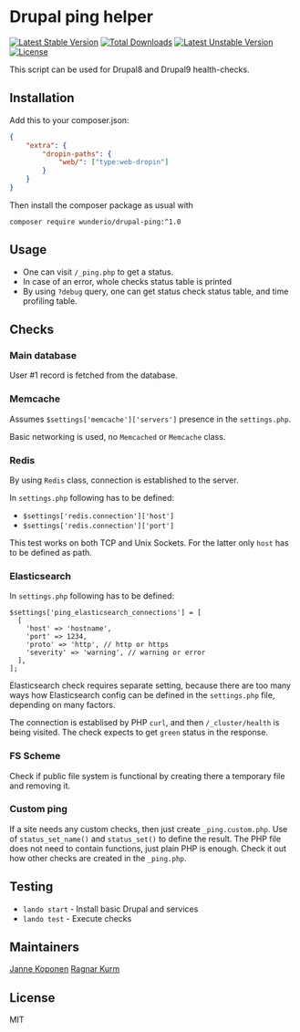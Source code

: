 # Drupal ping helper
[![Latest Stable Version](https://poser.pugx.org/wunderio/drupal-ping/v/stable)](https://packagist.org/packages/wunderio/drupal-ping) [![Total Downloads](https://poser.pugx.org/wunderio/drupal-ping/downloads)](https://packagist.org/packages/wunderio/drupal-ping) [![Latest Unstable Version](https://poser.pugx.org/wunderio/drupal-ping/v/unstable)](https://packagist.org/packages/wunderio/drupal-ping) [![License](https://poser.pugx.org/wunderio/drupal-ping/license)](https://packagist.org/packages/wunderio/drupal-ping)

This script can be used for Drupal8 and Drupal9 health-checks.

## Installation
Add this to your composer.json:
```json
{
    "extra": {
        "dropin-paths": {
            "web/": ["type:web-dropin"]
        }
    }
}
```

Then install the composer package as usual with
```
composer require wunderio/drupal-ping:^1.0
```

## Usage

* One can visit `/_ping.php` to get a status.
* In case of an error, whole checks status table is printed
* By using `?debug` query, one can get status check status table, and time profiling table.

## Checks

### Main database

User #1 record is fetched from the database.

### Memcache

Assumes `$settings['memcache']['servers']` presence in the `settings.php`.

Basic networking is used, no `Memcached` or `Memcache` class.

### Redis

By using `Redis` class, connection is established to the server.

In `settings.php` following has to be defined:

* `$settings['redis.connection']['host']`
* `$settings['redis.connection']['port']`

This test works on both TCP and Unix Sockets.
For the latter only `host` has to be defined as path.

### Elasticsearch

In `settings.php` following has to be defined:

```
$settings['ping_elasticsearch_connections'] = [
  [
    'host' => 'hostname',
    'port' => 1234,
    'proto' => 'http', // http or https
    'severity' => 'warning', // warning or error
  ],
];
```

Elasticsearch check requires separate setting, because there are too many ways
how Elasticsearch config can be defined in the `settings.php` file, depending
on many factors.

The connection is establised by PHP `curl`, and then `/_cluster/health` is
being visited. The check expects to get `green` status in the response.

### FS Scheme

Check if public file system is functional
by creating there a temporary file and removing it.

### Custom ping

If a site needs any custom checks, then just create `_ping.custom.php`.
Use of `status_set_name()` and `status_set()` to define the result.
The PHP file does not need to contain functions, just plain PHP is enough.
Check it out how other checks are created in the `_ping.php`.

## Testing

- `lando start` - Install basic Drupal and services
- `lando test` - Execute checks

## Maintainers
[Janne Koponen](https://github.com/tharna)
[Ragnar Kurm](https://github.com/ragnarkurmwunder)

## License
MIT
